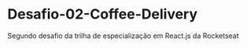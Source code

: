 # Desafio-02-Coffee-Delivery
 Segundo desafio da trilha de especialização em React.js da Rocketseat
